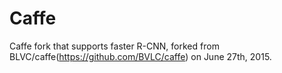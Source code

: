 # Caffe

Caffe fork that supports faster R-CNN, forked from BLVC/caffe(https://github.com/BVLC/caffe) on June 27th, 2015.
